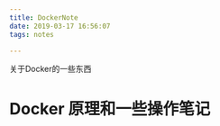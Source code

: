 ```yaml
---
title: DockerNote
date: 2019-03-17 16:56:07
tags: notes

---
```


关于Docker的一些东西

<!--more-->

# Docker 原理和一些操作笔记 

